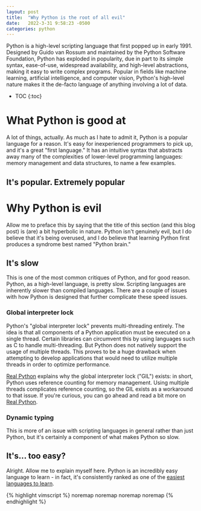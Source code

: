 ```yaml
---
layout: post
title:  "Why Python is the root of all evil"
date:   2022-3-31 9:58:23 -0500
categories: python
---
```

Python is a high-level scripting language that first popped up in early 1991.
Designed by Guido van Rossum and maintained by the Python Software Foundation,
Python has exploded in popularity, due in part to its simple syntax,
ease-of-use, widespread availability, and high-level abstractions, making it
easy to write complex programs. Popular in fields like machine learning,
artificial intelligence, and computer vision, Python's high-level nature makes
it the de-facto language of anything involving a lot of data.

* TOC
{:toc}

# What Python is good at
A lot of things, actually. As much as I hate to admit it, Python is a popular
language for a reason. It's easy for inexperienced programmers to pick up, and
it's a great "first language." It has an intuitive syntax that abstracts away
many of the complexities of lower-level programming languages: memory
management and data structures, to name a few examples.

## It's popular. Extremely popular

# Why Python is evil
Allow me to preface this by saying that the title of this section (and this
blog post) is (are) a bit hyperbolic in nature. Python isn't genuinely evil,
but I do believe that it's being overused, and I do believe that learning
Python first produces a syndrome best named "Python brain."

## It's slow
This is one of the most common critiques of Python, and for good reason.
Python, as a high-level language, is pretty slow. Scripting languages are
inherently slower than compiled languages. There are a couple of issues with
how Python is designed that further complicate these speed issues.

### Global interpreter lock
Python's "global interpreter lock" prevents multi-threading entirely. The idea
is that all components of a Python application must be executed on a single
thread. Certain libraries can circumvent this by using languages such as C to
handle multi-threading. But Python does not natively support the usage of
multiple threads. This proves to be a huge drawback when attempting to develop
applications that would need to utilize multiple threads in order to optimize
performance.

[Real Python][global-interpreter-lock] explains why the global
interpreter lock ("GIL") exists: in short, Python uses reference counting for
memory management. Using multiple threads complicates reference counting, so
the GIL exists as a workaround to that issue. If you're curious, you can go
ahead and read a bit more on [Real Python][global-interpreter-lock].

### Dynamic typing
This is more of an issue with scripting languages in general rather than just
Python, but it's certainly a component of what makes Python so slow.

## It's... too easy?
Alright. Allow me to explain myself here. Python is an incredibly easy language
to learn - in fact, it's consistently ranked as one of the
[easiest languages to learn][easiest-langs-to-learn].

{% highlight vimscript %}
noremap <Up> <Nop>
noremap <Down> <Nop>
noremap <Left> <Nop>
noremap <Right> <Nop>
{% endhighlight %}

[global-interpreter-lock]: https://realpython.com/python-gil/
[easiest-langs-to-learn]: https://mikkegoes.com/easiest-programming-language/
